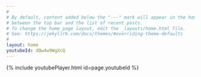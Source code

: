```yaml
---
#
# By default, content added below the "---" mark will appear in the home page
# between the top bar and the list of recent posts.
# To change the home page layout, edit the _layouts/home.html file.
# See: https://jekyllrb.com/docs/themes/#overriding-theme-defaults
#
layout: home
youtubeId: dQw4w9WgXcQ
---
```


{% include youtubePlayer.html id=page.youtubeId %}
